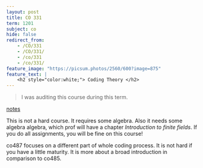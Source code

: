 ```yaml
---
layout: post
title: CO 331
term: 1201
subject: co
hide: false
redirect_from:
    - /CO/331
    - /CO/331/
    - /co/331
    - /co/331/
feature_image: "https://picsum.photos/2560/600?image=875"
feature_text: |
    <h2 style="color:white;"> Coding Theory </h2>
---
```


 > I was auditing this course during this term.

[notes](/pdfs/1201/co331.pdf)

This is not a hard course. It requires some algebra. Also it needs some algebra algebra, which prof will have a chapter *Introduction to finite fields*. If you do all assignments, you will be fine on this course!

co487 focuses on a different part of whole coding process. It is not hard if you have a little maturity. It is more about a broad introduction in comparison to co485.

